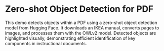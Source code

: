 # Zero-shot Object Detection for PDF 
This demo detects objects within a PDF using a zero-shot object detection model from Hugging Face. It downloads an IKEA manual, converts pages to images, and processes them with the OWLv2 model. Detected objects are highlighted visually, demonstrating efficient identification of key components in instructional documents.
